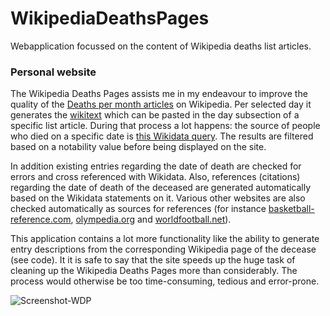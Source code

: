 # WikipediaDeathsPages
Webapplication focussed on the content of Wikipedia deaths list articles.

### Personal website
The Wikipedia Deaths Pages assists me in my endeavour to improve the quality of the [Deaths per month articles](https://en.wikipedia.org/wiki/Lists_of_deaths_by_year) on Wikipedia.
Per selected day it generates the [wikitext](https://en.wikipedia.org/wiki/Help:Wikitext) which can be pasted in the day subsection of a specific list article.
During that process a lot happens: 
the source of people who died on a specific date is [this Wikidata query](https://www.wikidata.org/wiki/Wikidata:Request_a_query/Archive/2021/12#Minor_issue_regarding_Humans_per_DoD_query).
The results are filtered based on a notability value before being displayed on the site. 

In addition existing entries regarding the date of death are checked for errors and cross referenced with Wikidata. 
Also, references (citations) regarding the date of death of the deceased are generated automatically based on the Wikidata statements on it. 
Various other websites are also checked automatically as sources for references (for instance [basketball-reference.com](https://www.basketball-reference.com/), 
[olympedia.org](http://www.olympedia.org/) and [worldfootball.net](https://www.worldfootball.net/)).

This application contains a lot more functionality like the ability to generate entry descriptions from the corresponding Wikipedia page of the decease (see code). 
It it is safe to say that the site speeds up the huge task of cleaning up the Wikipedia Deaths Pages more than considerably. 
The process would otherwise be too time-consuming, tedious and error-prone.

![Screenshot-WDP](https://github.com/mill1/WikipediaDeathsPages/assets/30286933/dc519e03-f401-4140-8aed-1098ded147e4)
